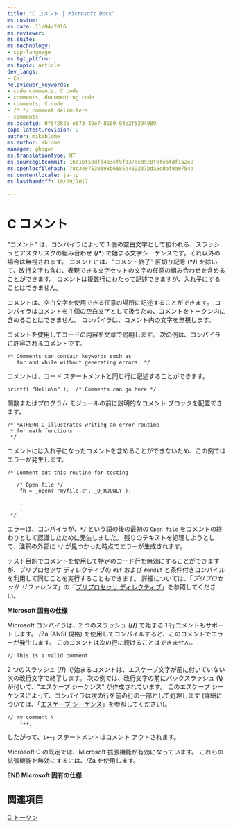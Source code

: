 ```yaml
---
title: "C コメント | Microsoft Docs"
ms.custom: 
ms.date: 11/04/2016
ms.reviewer: 
ms.suite: 
ms.technology:
- cpp-language
ms.tgt_pltfrm: 
ms.topic: article
dev_langs:
- C++
helpviewer_keywords:
- code comments, C code
- comments, documenting code
- comments, C code
- /* */ comment delimiters
- comments
ms.assetid: 0f5f2825-e673-49e7-8669-94e2f5294989
caps.latest.revision: 9
author: mikeblome
ms.author: mblome
manager: ghogen
ms.translationtype: HT
ms.sourcegitcommit: 16d1bf59dfd4b3ef5f037aed9c0f6febfdf1a2e8
ms.openlocfilehash: 78c3e97530198b6685e402237bda5cdaf9a0754a
ms.contentlocale: ja-jp
ms.lasthandoff: 10/09/2017

---
```

# <a name="c-comments"></a>C コメント
"コメント" は、コンパイラによって 1 個の空白文字として扱われる、スラッシュとアスタリスクの組み合わせ (<b>/\*</b>) で始まる文字シーケンスです。それ以外の場合は無視されます。 コメントには、"コメント終了" 区切り記号 (<b>\*/</b>) を除いて、改行文字も含む、表現できる文字セットの文字の任意の組み合わせを含めることができます。 コメントは複数行にわたって記述できますが、入れ子にすることはできません。  
  
 コメントは、空白文字を使用できる任意の場所に記述することができます。 コンパイラはコメントを 1 個の空白文字として扱うため、コメントをトークン内に含めることはできません。 コンパイラは、コメント内の文字を無視します。  
  
 コメントを使用してコードの内容を文章で説明します。 次の例は、コンパイラに許容されるコメントです。  
  
```  
/* Comments can contain keywords such as  
   for and while without generating errors. */  
```  
  
 コメントは、コード ステートメントと同じ行に記述することができます。  
  
```  
printf( "Hello\n" );  /* Comments can go here */  
```  
  
 関数またはプログラム モジュールの前に説明的なコメント ブロックを配置できます。  
  
```  
/* MATHERR.C illustrates writing an error routine   
 * for math functions.   
 */   
```  
  
 コメントには入れ子になったコメントを含めることができないため、この例ではエラーが発生します。  
  
```  
/* Comment out this routine for testing   
  
   /* Open file */  
    fh = _open( "myfile.c", _O_RDONLY );  
    .  
    .  
    .  
 */  
```  
  
 エラーは、コンパイラが、`*/` という語の後の最初の `Open file` をコメントの終わりとして認識したために発生しました。 残りのテキストを処理しようとして、注釈の外部に `*/` が見つかった時点でエラーが生成されます。  
  
 テスト目的でコメントを使用して特定のコード行を無効にすることができますが、プリプロセッサ ディレクティブの `#if` および `#endif` と条件付きコンパイルを利用して同じことを実行することもできます。 詳細については、「*プリプロセッサ リファレンス*」の「[プリプロセッサ ディレクティブ](../preprocessor/preprocessor-directives.md)」を参照してください。  
  
 **Microsoft 固有の仕様**  
  
 Microsoft コンパイラは、2 つのスラッシュ (**//**) で始まる 1 行コメントもサポートします。 /Za (ANSI 規格) を使用してコンパイルすると、このコメントでエラーが発生します。 このコメントは次の行に続けることはできません。  
  
```  
// This is a valid comment  
```  
  
 2 つのスラッシュ (**//**) で始まるコメントは、エスケープ文字が前に付いていない次の改行文字で終了します。 次の例では、改行文字の前にバックスラッシュ (**\\**) が付いて、"エスケープ シーケンス" が作成されています。 このエスケープ シーケンスによって、コンパイラは次の行を前の行の一部として処理します  (詳細については、「[エスケープ シーケンス](../c-language/escape-sequences.md)」を参照してください)。  
  
```  
// my comment \  
    i++;   
```  
  
 したがって、`i++;` ステートメントはコメント アウトされます。  
  
 Microsoft C の既定では、Microsoft 拡張機能が有効になっています。 これらの拡張機能を無効にするには、/Za を使用します。  
  
 **END Microsoft 固有の仕様**  
  
## <a name="see-also"></a>関連項目  
 [C トークン](../c-language/c-tokens.md)

